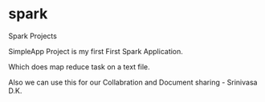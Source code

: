 spark
=====

Spark Projects

SimpleApp Project is my first First Spark Application.

Which does map reduce task on a text file.

Also we can use this for our Collabration and Document sharing - Srinivasa D.K.
